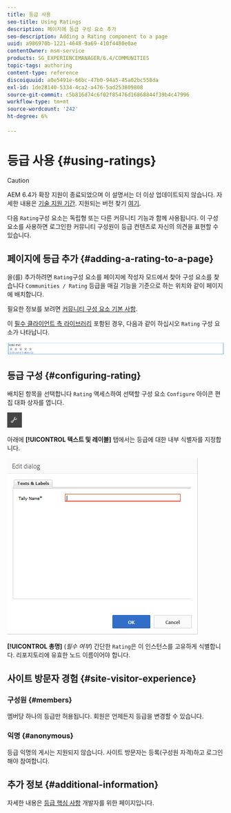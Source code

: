 ```yaml
---
title: 등급 사용
seo-title: Using Ratings
description: 페이지에 등급 구성 요소 추가
seo-description: Adding a Rating component to a page
uuid: a986970b-1221-4648-9a69-410f4480e0ae
contentOwner: msm-service
products: SG_EXPERIENCEMANAGER/6.4/COMMUNITIES
topic-tags: authoring
content-type: reference
discoiquuid: a0e5491e-66bc-47b0-94a5-45a02bc558da
exl-id: 1de28140-5334-4ca2-a476-5ad253809808
source-git-commit: c5b816d74c6f02f85476d16868844f39b4c47996
workflow-type: tm+mt
source-wordcount: '242'
ht-degree: 6%

---
```


# 등급 사용 {#using-ratings}

>[!CAUTION]
>
>AEM 6.4가 확장 지원이 종료되었으며 이 설명서는 더 이상 업데이트되지 않습니다. 자세한 내용은 [기술 지원 기간](https://helpx.adobe.com/kr/support/programs/eol-matrix.html). 지원되는 버전 찾기 [여기](https://experienceleague.adobe.com/docs/).

다음 `Rating`구성 요소는 독립형 또는 다른 커뮤니티 기능과 함께 사용됩니다. 이 구성 요소를 사용하면 로그인한 커뮤니티 구성원이 등급 컨텐츠로 자신의 의견을 표현할 수 있습니다.

## 페이지에 등급 추가 {#adding-a-rating-to-a-page}

을(를) 추가하려면 `Rating`구성 요소를 페이지에 작성자 모드에서 찾아 구성 요소를 찾습니다 `Communities / Rating` 등급을 매길 기능을 기준으로 하는 위치와 같이 페이지에 배치합니다.

필요한 정보를 보려면 [커뮤니티 구성 요소 기본 사항](basics.md).

이 [필수 클라이언트 측 라이브러리](rating-basics.md#essentials-for-client-side) 포함된 경우, 다음과 같이 하십시오 `Rating` 구성 요소가 나타납니다.

![chlimage_1-493](assets/chlimage_1-493.png)

## 등급 구성 {#configuring-rating}

배치된 항목을 선택합니다 `Rating` 액세스하여 선택할 구성 요소 `Configure` 아이콘 편집 대화 상자를 엽니다.

![chlimage_1-494](assets/chlimage_1-494.png)

아래에 **[!UICONTROL 텍스트 및 레이블]** 탭에서는 등급에 대한 내부 식별자를 지정합니다.

![chlimage_1-495](assets/chlimage_1-495.png)

**[!UICONTROL 총명]**
(*필수 여부*) 간단한 `Rating`은 이 인스턴스를 고유하게 식별합니다. 리포지토리에 유효한 노드 이름이어야 합니다.

## 사이트 방문자 경험 {#site-visitor-experience}

### 구성원 {#members}

멤버당 하나의 등급만 허용됩니다. 회원은 언제든지 등급을 변경할 수 있습니다.

### 익명 {#anonymous}

등급 익명의 게시는 지원되지 않습니다. 사이트 방문자는 등록(구성원 자격)하고 로그인해야 참여합니다.

## 추가 정보 {#additional-information}

자세한 내용은 [등급 핵심 사항](rating-basics.md) 개발자를 위한 페이지입니다.
